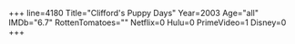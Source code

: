 +++
line=4180
Title="Clifford's Puppy Days"
Year=2003
Age="all"
IMDb="6.7"
RottenTomatoes=""
Netflix=0
Hulu=0
PrimeVideo=1
Disney=0
+++

